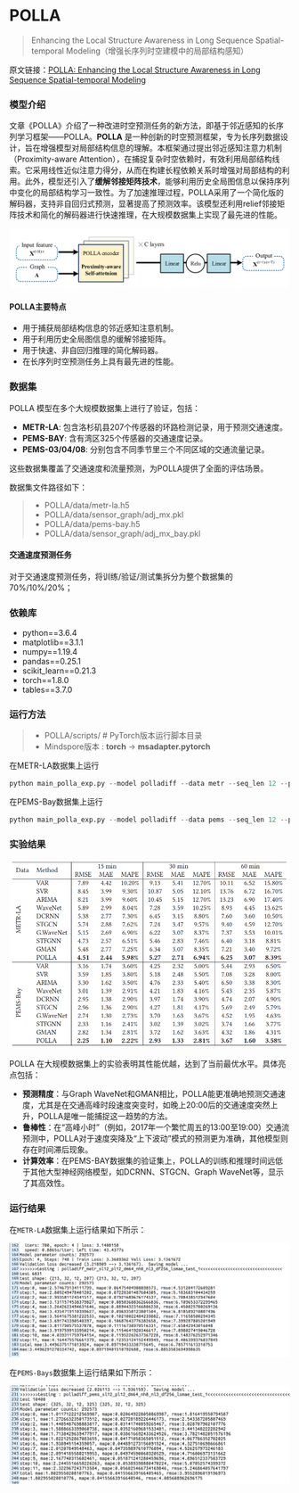 # POLLA
> Enhancing the Local Structure Awareness in Long Sequence Spatial-temporal Modeling（增强长序列时空建模中的局部结构感知）

原文链接：[POLLA: Enhancing the Local Structure Awareness in Long Sequence Spatial-temporal Modeling](https://dl.acm.org/doi/10.1145/3447987)

### 模型介绍
文章《POLLA》介绍了一种改进时空预测任务的新方法，即基于邻近感知的长序列学习框架——POLLA。**POLLA** 是一种创新的时空预测框架，专为长序列数据设计，旨在增强模型对局部结构信息的理解。本框架通过提出邻近感知注意力机制（Proximity-aware Attention），在捕捉复杂时空依赖时，有效利用局部结构线索。它采用线性近似注意力得分，从而在构建长程依赖关系时增强对局部结构的利用。此外，模型还引入了**缓解邻接矩阵技术**，能够利用历史全局图信息以保持序列中变化的局部结构学习一致性。为了加速推理过程，POLLA采用了一个简化版的解码器，支持非自回归式预测，显著提高了预测效率。该模型还利用relief邻接矩阵技术和简化的解码器进行快速推理，在大规模数据集上实现了最先进的性能。

![The framework of POLLA](./pic/framework.png "The framework of POLLA")

#### POLLA主要特点
- 用于捕获局部结构信息的邻近感知注意机制。
- 用于利用历史全局图信息的缓解邻接矩阵。
- 用于快速、非自回归推理的简化解码器。
- 在长序列时空预测任务上具有最先进的性能。

### 数据集
POLLA 模型在多个大规模数据集上进行了验证，包括：

- **METR-LA**: 包含洛杉矶县207个传感器的环路检测记录，用于预测交通速度。
- **PEMS-BAY**: 含有湾区325个传感器的交通速度记录。
- **PEMS-03/04/08**: 分别包含不同季节里三个不同区域的交通流量记录。

这些数据集覆盖了交通速度和流量预测，为POLLA提供了全面的评估场景。

数据集文件路径如下：
> - POLLA/data/metr-la.h5 
> - POLLA/data/sensor_graph/adj_mx.pkl
> - POLLA/data/pems-bay.h5
> - POLLA/data/sensor_graph/adj_mx_bay.pkl


#### 交通速度预测任务
对于交通速度预测任务，将训练/验证/测试集拆分为整个数据集的70%/10%/20%；

### 依赖库
- python==3.6.4
- matplotlib==3.1.1
- numpy==1.19.4
- pandas==0.25.1
- scikit_learn==0.21.3
- torch==1.8.0
- tables==3.7.0

### 运行方法
> - POLLA/scripts/  # PyTorch版本运行脚本目录
> - Mindspore版本 : **torch** -> **msadapter.pytorch**

在METR-LA数据集上运行
```python
python main_polla_exp.py --model polladiff --data metr --seq_len 12 --pred_len 12 --d_model 64 --n_layers 3 --n_heads 8 --d_ff 256 --train_epochs 4 --patience 10 --itr 2 --loss mae
```
在PEMS-Bay数据集上运行
```python
python main_polla_exp.py --model polladiff --data pems --seq_len 12 --pred_len 12 --d_model 64 --n_layers 3 --n_heads 8 --d_ff 256 --train_epochs 4 --patience 10 --itr 2 --loss mae
```



### 实验结果

<img src="./pic/test_error.png" alt="test" style="zoom:70%;" />

POLLA 在大规模数据集上的实验表明其性能优越，达到了当前最优水平。具体亮点包括：

- **预测精度**：与Graph WaveNet和GMAN相比，POLLA能更准确地预测交通速度，尤其是在交通高峰时段速度突变时，如晚上20:00后的交通速度突然上升，POLLA是唯一能捕捉这一趋势的方法。
- **鲁棒性**：在“高峰小时”（例如，2017年一个繁忙周五的13:00至19:00）交通流预测中，POLLA对于速度突降及“上下波动”模式的预测更为准确，其他模型则存在时间滞后现象。
- **计算效率**：在PEMS-BAY数据集的验证集上，POLLA的训练和推理时间远低于其他大型神经网络模型，如DCRNN、STGCN、Graph WaveNet等，显示了其高效性。

### 运行结果

在`METR-LA`数据集上运行结果如下所示：

![res](./pic/res_metr.jpg)

在`PEMS-Bays`数据集上运行结果如下所示：

![res](./pic/res_pems.png)

